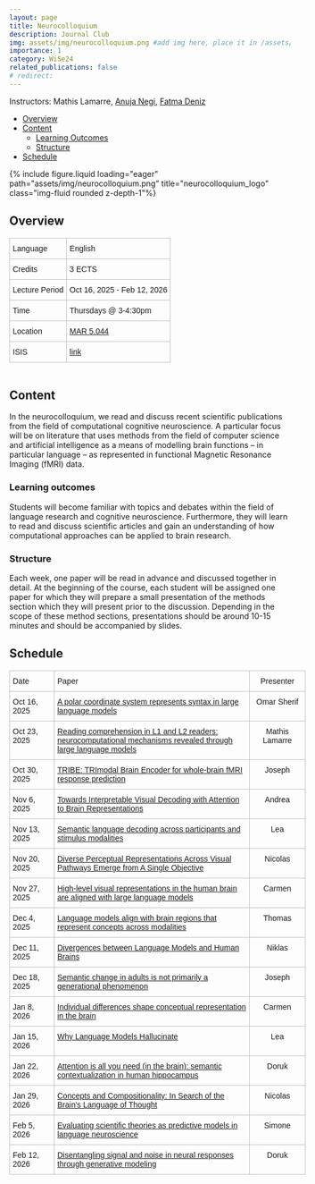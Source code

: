 ```yaml
---
layout: page
title: Neurocolloquium
description: Journal Club
img: assets/img/neurocolloquium.png #add img here, place it in /assets/img/
importance: 1
category: WiSe24
related_publications: false
# redirect:
---
```


Instructors: Mathis Lamarre, [Anuja Negi](https://anujanegi.me/), [Fatma Deniz](https://www.fatmanet.com/)

- [Overview](#overview)
- [Content](#content)
  - [Learning Outcomes](#learning-outcomes)
  - [Structure](#structure)
- [Schedule](#schedule)

<div class="row">
    <div class="col-sm mt-3 mt-md-0">
        {% include figure.liquid loading="eager" path="assets/img/neurocolloquium.png" title="neurocolloquium_logo" class="img-fluid rounded z-depth-1"%}
    </div>
</div>

## Overview

<style type="text/css">
.tg  {border-collapse:collapse;border-spacing:0;margin:0px auto;}
.tg td{border-color:black;border-style:solid;border-width:1px;font-family:Arial, sans-serif;font-size:14px;
  overflow:hidden;padding:10px 5px;word-break:normal;}
.tg th{border-color:black;border-style:solid;border-width:1px;font-family:Arial, sans-serif;font-size:14px;
  font-weight:normal;overflow:hidden;padding:10px 5px;word-break:normal;}
.tg .tg-wo29{border-color:#c0c0c0;text-align:left;vertical-align:top}
</style>
<table class="tg" style="undefined;table-layout: fixed; width: 750px">
<!-- <colgroup>
<col style="width: 204px">
<col style="width: 675px">
</colgroup> -->
<tbody>
  <tr>
    <td class="tg-wo29"><span style="font-weight:400;font-style:normal;text-decoration:none;background-color:transparent">Language</span></td>
    <td class="tg-wo29">English</td>
  </tr>
  <tr>
    <td class="tg-wo29">Credits</td>
    <td class="tg-wo29">3 ECTS</td>
  </tr>
  <tr>
    <td class="tg-wo29">Lecture Period</td>
    <td class="tg-wo29">Oct 16, 2025 - Feb 12, 2026</td>
  </tr>
  <tr>
    <td class="tg-wo29">Time</td>
    <td class="tg-wo29">Thursdays @ 3-4:30pm</td>
  </tr>
  <tr>
    <td class="tg-wo29">Location</td>
    <td class="tg-wo29"><a href="https://maps.app.goo.gl/MhXJw12oPjEhnDbt6" target="_blank" rel="noopener noreferrer">MAR 5.044</a></td>
  </tr>
  <tr>
    <td class="tg-wo29">ISIS</td>
    <td class="tg-wo29"><a href="https://isis.tu-berlin.de/course/view.php?id=45168" target="_blank" rel="noopener noreferrer">link</a></td>
  </tr>
</tbody>
</table>
<br>

## Content

In the neurocolloquium, we read and discuss recent scientific publications from the field of computational cognitive neuroscience.
A particular focus will be on literature that uses methods from the field of computer science and artificial intelligence as a means of modelling brain functions – in particular language – as represented in functional Magnetic Resonance Imaging (fMRI) data.

### Learning outcomes

Students will become familiar with topics and debates within the field of language research and cognitive neuroscience.
Furthermore, they will learn to read and discuss scientific articles and gain an understanding of how computational approaches can be applied to brain research.

### Structure

Each week, one paper will be read in advance and discussed together in detail.
At the beginning of the course, each student will be assigned one paper for which they will prepare a small presentation of the methods section which they will present prior to the discussion.
Depending in the scope of these method sections, presentations should be around 10-15 minutes and should be accompanied by slides.

## Schedule

<style type="text/css">
.tg  {border-collapse:collapse;border-spacing:0;margin:0px auto;}
.tg td{border-color:black;border-style:solid;border-width:1px;font-family:Arial, sans-serif;font-size:14px;
  overflow:hidden;padding:10px 5px;word-break:normal;}
.tg th{border-color:black;border-style:solid;border-width:1px;font-family:Arial, sans-serif;font-size:14px;
  font-weight:normal;overflow:hidden;padding:10px 5px;word-break:normal;}
.tg .tg-wo29{border-color:#c0c0c0;text-align:left;vertical-align:top}
.tg .tg-fzdr{border-color:#c0c0c0;text-align:center;vertical-align:top}
</style>
<table class="tg" style="undefined;table-layout: fixed; width: 750px">
<colgroup>
<col style="width: 80px">
<col style="width: 350px">
<col style="width: 100px">
</colgroup>
<tbody>
  <tr>
    <td class="tg-wo29">Date</td>
    <td class="tg-wo29">Paper</td>
    <td class="tg-fzdr">Presenter</td>
  </tr>
  <tr>
    <td class="tg-wo29">Oct 16, 2025</td>
    <td class="tg-wo29"><a href="https://arxiv.org/abs/2412.05571" target="_blank" rel="noopener noreferrer">A polar coordinate system represents syntax in large language models
</a></td>
    <td class="tg-fzdr">Omar Sherif</td>
  </tr>
  <tr>
    <td class="tg-wo29">Oct 23, 2025</td>
    <td class="tg-wo29"><a href="https://www.nature.com/articles/s41539-025-00337-y" target="_blank" rel="noopener noreferrer">Reading comprehension in L1 and L2 readers: neurocomputational mechanisms revealed through large language models
</a></td>
    <td class="tg-fzdr">Mathis Lamarre</td>
  </tr>
  <tr>
    <td class="tg-wo29">Oct 30, 2025</td>
    <td class="tg-wo29"><a href="https://arxiv.org/abs/2507.22229" target="_blank" rel="noopener noreferrer">TRIBE: TRImodal Brain Encoder
for whole-brain fMRI response prediction
</a></td>
    <td class="tg-fzdr">Joseph</td>
  </tr>
  <tr>
    <td class="tg-wo29">Nov 6, 2025</td>
    <td class="tg-wo29"><a href="https://arxiv.org/abs/2509.23566" target="_blank" rel="noopener noreferrer">Towards Interpretable Visual Decoding with Attention to Brain Representations
</a></td>
    <td class="tg-fzdr">Andrea</td>
  </tr>
  <tr>
    <td class="tg-wo29">Nov 13, 2025</td>
    <td class="tg-wo29"><a href="https://www.sciencedirect.com/science/article/pii/S0960982225000545?ref=pdf_download&fr=RR-2&rr=990087957ba9e508" target="_blank" rel="noopener noreferrer">Semantic language decoding across participants
and stimulus modalities
</a></td>
    <td class="tg-fzdr">Lea</td>
  </tr>
  <tr>
    <td class="tg-wo29">Nov 20, 2025</td>
    <td class="tg-wo29"><a href="https://www.biorxiv.org/content/10.1101/2025.07.22.664908v3" target="_blank" rel="noopener noreferrer">Diverse Perceptual Representations Across Visual Pathways Emerge from A Single Objective
</a></td>
    <td class="tg-fzdr">Nicolas</td>
  </tr>
  <tr>
    <td class="tg-wo29">Nov 27, 2025</td>
    <td class="tg-wo29"><a href="https://www.nature.com/articles/s42256-025-01072-0" target="_blank" rel="noopener noreferrer">High-level visual representations in the human brain are aligned with large language models
</a></td>
    <td class="tg-fzdr">Carmen</td>
  </tr>
  <tr>
    <td class="tg-wo29">Dec 4, 2025</td>
    <td class="tg-wo29"><a href="https://arxiv.org/abs/2508.11536" target="_blank" rel="noopener noreferrer">Language models align with brain regions that represent concepts across modalities
</a></td>
    <td class="tg-fzdr">Thomas</td>
  </tr>
  <tr>
    <td class="tg-wo29">Dec 11, 2025</td>
    <td class="tg-wo29"><a href="https://arxiv.org/abs/2311.09308" target="_blank" rel="noopener noreferrer">Divergences between Language Models and Human Brains
</a></td>
    <td class="tg-fzdr">Niklas</td>
    
  </tr>
  <tr>
    <td class="tg-wo29">Dec 18, 2025</td>
    <td class="tg-wo29"><a href="https://www.pnas.org/doi/10.1073/pnas.2426815122" target="_blank" rel="noopener noreferrer">Semantic change in adults is not primarily a generational phenomenon
</a></td>
    <td class="tg-fzdr">Joseph</td>
  </tr>
  <tr>
    <td class="tg-wo29">Jan 8, 2026</td>
    <td class="tg-wo29"><a href="https://www.biorxiv.org/content/10.1101/2025.08.22.671848v1.full.pdf" target="_blank" rel="noopener noreferrer">Individual differences shape conceptual representation in the brain 
</a></td>
    <td class="tg-fzdr">Carmen</td>
  </tr>
  <tr>
    <td class="tg-wo29">Jan 15, 2026</td>
    <td class="tg-wo29"><a href="https://arxiv.org/abs/2509.04664" target="_blank" rel="noopener noreferrer">Why Language Models Hallucinate
</a></td>
    <td class="tg-fzdr">Lea</td>
  </tr>
  <tr>
    <td class="tg-wo29">Jan 22, 2026</td>
    <td class="tg-wo29"><a href="https://www.biorxiv.org/content/10.1101/2025.06.23.661103v2.full" target="_blank" rel="noopener noreferrer">Attention is all you need (in the brain): semantic contextualization in human hippocampus
</a></td>
    <td class="tg-fzdr">Doruk</td>
  </tr>
  <tr>
    <td class="tg-wo29">Jan 29, 2026</td>
    <td class="tg-wo29"><a href="https://www.annualreviews.org/content/journals/10.1146/annurev-psych-122216-011829" target="_blank" rel="noopener noreferrer">Concepts and Compositionality: In Search of the Brain's Language of Thought
</a></td>
    <td class="tg-fzdr">Nicolas</td>
  </tr>
  <tr>
    <td class="tg-wo29">Feb 5, 2026</td>
    <td class="tg-wo29"><a href="https://www.biorxiv.org/content/10.1101/2025.08.12.669958v1.full" target="_blank" rel="noopener noreferrer">Evaluating scientific theories as predictive models in language neuroscience
</a></td>
    <td class="tg-fzdr">Simone</td>
  </tr>
  <tr>
    <td class="tg-wo29">Feb 12, 2026</td>
    <td class="tg-wo29"><a href="https://pubmed.ncbi.nlm.nih.gov/38712051/" target="_blank" rel="noopener noreferrer">Disentangling signal and noise in neural responses through generative modeling
</a></td>
    <td class="tg-fzdr">Doruk</td>
  </tr>
  
</tbody>
</table>
<br>
